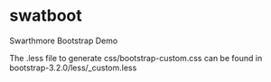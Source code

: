 swatboot
========

Swarthmore Bootstrap Demo


The .less file to generate css/bootstrap-custom.css can be found in bootstrap-3.2.0/less/_custom.less
